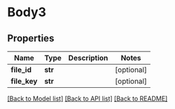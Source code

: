 # Body3

## Properties
Name | Type | Description | Notes
------------ | ------------- | ------------- | -------------
**file_id** | **str** |  | [optional] 
**file_key** | **str** |  | [optional] 

[[Back to Model list]](../README.md#documentation-for-models) [[Back to API list]](../README.md#documentation-for-api-endpoints) [[Back to README]](../README.md)

